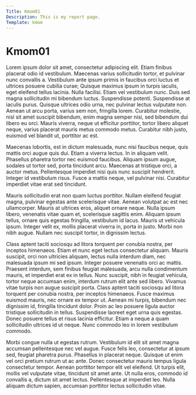 ```yaml
---
Title: Kmom01
Description: This is my report page.
Template: kmom
---
```


Kmom01
==========================

Lorem ipsum dolor sit amet, consectetur adipiscing elit. Etiam finibus placerat odio id vestibulum. Maecenas varius sollicitudin tortor, et pulvinar nunc convallis a. Vestibulum ante ipsum primis in faucibus orci luctus et ultrices posuere cubilia curae; Quisque maximus ipsum in turpis iaculis, eget eleifend tellus lacinia. Nulla facilisi. Etiam vel vestibulum nunc. Duis sed magna sollicitudin mi bibendum luctus. Suspendisse potenti. Suspendisse at iaculis purus. Quisque ultrices odio urna, nec pulvinar lectus vulputate non. Aenean ut arcu porta, varius sem non, fringilla lorem. Curabitur molestie, nisl sit amet suscipit bibendum, enim magna semper nisi, sed bibendum dui libero eu orci. Mauris viverra, neque ut efficitur porttitor, tortor libero aliquet neque, varius placerat mauris metus commodo metus. Curabitur nibh justo, euismod vel blandit ut, porttitor ac est.

Maecenas lobortis, est in dictum malesuada, nunc nisi faucibus neque, quis mattis orci augue quis dui. Etiam a viverra lectus. In in aliquam velit. Phasellus pharetra tortor nec euismod faucibus. Aliquam ipsum augue, sodales ut tortor sed, porta tincidunt arcu. Maecenas at tristique orci, a auctor metus. Pellentesque imperdiet nisi quis nunc suscipit hendrerit. Integer id vestibulum risus. Fusce a mattis neque, vel pulvinar nisi. Curabitur imperdiet vitae erat sed tincidunt.

Mauris sollicitudin erat non quam luctus porttitor. Nullam eleifend feugiat magna, pulvinar egestas ante scelerisque vitae. Aenean volutpat ac est nec ullamcorper. Mauris at ultrices eros, aliquet ornare neque. Nulla ipsum libero, venenatis vitae quam et, scelerisque sagittis enim. Aliquam ipsum tellus, ornare quis egestas fringilla, vestibulum id lacus. Mauris ut vehicula ipsum. Integer velit ex, mollis placerat viverra in, porta in justo. Morbi non nibh augue. Nullam nec suscipit tortor, in dignissim lectus.

Class aptent taciti sociosqu ad litora torquent per conubia nostra, per inceptos himenaeos. Etiam et nunc eget lectus consectetur aliquam. Mauris suscipit, orci non ultricies aliquam, lectus nulla interdum diam, nec malesuada ipsum mi sed ipsum. Integer posuere venenatis orci ac mattis. Praesent interdum, sem finibus feugiat malesuada, arcu nulla condimentum mauris, et imperdiet erat ex in tellus. Nunc suscipit, nibh in feugiat vehicula, tortor neque accumsan enim, interdum rutrum elit ante sed libero. Vivamus vitae turpis non augue suscipit porta. Class aptent taciti sociosqu ad litora torquent per conubia nostra, per inceptos himenaeos. Fusce maximus euismod mauris, nec ornare ex tempor ut. Aenean mi turpis, bibendum nec dignissim id, fringilla tincidunt dolor. Proin ac leo posuere ligula auctor tristique sollicitudin in tellus. Suspendisse laoreet eget urna quis egestas. Donec posuere tellus et risus lacinia efficitur. Etiam a neque a quam sollicitudin ultrices id ut neque. Nunc commodo leo in lorem vestibulum commodo.

Morbi congue nulla ut egestas rutrum. Vestibulum id elit sit amet magna accumsan pellentesque nec vel augue. Fusce felis leo, consectetur at ipsum sed, feugiat pharetra purus. Phasellus in placerat neque. Quisque ut enim vel orci pretium rutrum ut ac ante. Donec consectetur mauris tempus ligula consectetur tempor. Aenean porttitor tempor elit vel eleifend. Ut turpis elit, mollis vel vulputate vitae, tincidunt sit amet ante. Ut nulla eros, commodo id convallis a, dictum sit amet lectus. Pellentesque at imperdiet leo. Nulla aliquam dictum sapien, accumsan porttitor lectus sollicitudin vitae.

<div class="next-previous">
    <a href="kmom10"><i class="fas fa-chevron-left"></i></a>
    <a href="kmom02"><i class="fas fa-chevron-right"></i></a>
</div>
